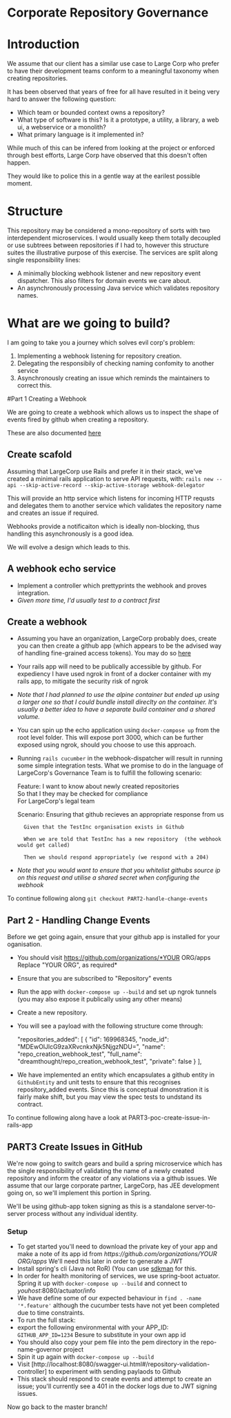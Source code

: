# Corporate Repository Governance

# Introduction
We assume that our client has a similar use case to Large Corp who prefer to have their development teams conform to a meaningful taxonomy when creating repositories. 

It has been observed that years of free for all have resulted in it being very hard to answer the following question:
* Which team or bounded context owns a repository?
* What type of software is this? Is it a prototype, a utility, a library, a web ui, a webservice or a monolith?
* What primary language is it implemented in?

While much of this can be infered from looking at the project or enforced through best efforts, Large Corp have observed that this doesn't often happen.

They would like to police this in a gentle way at the earilest possible moment.

# Structure

This repository may be considered a mono-repository of sorts with two interdependent microservices. I would usually keep them totally decoupled or use subtrees between repositories if I had to, however this structure suites the illustrative purpose of this exercise. The services are split along single responsibility lines:
* A minimally blocking webhook listener and new repository event dispatcher. This also filters for domain events we care about.
* An asynchronously processing Java service which validates repository names.

# What are we going to build?

I am going to take you a journey which solves evil corp's problem:
1. Implementing a webhook listening for repository creation.
1. Delegating the responsibily of checking naming confomity to another service
1. Asynchronously creating an issue which reminds the maintainers to correct this.

#Part 1 Creating a Webhook

We are going to create a webhook which allows us to inspect the shape of events fired by github when creating a repository.

These are also documented [here](https://developer.github.com/v3/activity/events/types/#repositoryevent)

## Create scafold
Assuming that LargeCorp use Rails and prefer it in their stack, we've created a  minimal rails application to serve API requests, with:
`rails new --api --skip-active-record --skip-active-storage webhook-delegator`

This will provide an http service which listens for incoming HTTP requsts and delegates them to another service which validates the repository name and creates an issue if required.

Webhooks provide a notificaiton which is ideally non-blocking, thus handling this asynchronously is a good idea.

We will evolve a design which leads to this.

## A webhook echo service

* Implement a controller which prettyprints the webhook and proves integration.
* _Given more time, I'd usually test to a contract first_

## Create a webhook

* Assuming you have an organization, LargeCorp probably does, create you can then create a github app (which appears to be the advised way of handling fine-grained access tokens). You may do so [here](https://github.com/organizations/dreamthought/settings/apps)
* Your rails app will need to be publically accessible by github. For expediency I have used ngrok in front of a docker container with my rails app, to mitigate the security risk of ngrok 
* _Note that I had planned to use the alpine container but ended up using a larger one so that I could bundle install direclty on the container. It's usually a better idea to have a separate build container and a shared volume._
* You can spin up the echo application using `docker-compose up` from the root level folder. This will expose port 3000, which can be further exposed using ngrok, should you choose to use this approach.
* Running `rails cucumber` in the webhook-dispatcher will result in running some simple integration tests. What we promise to do in the language of LargeCorp's Governance Team is to fulfill the following scenario:

  Feature: I want to know about newly created repositories  
    So that I they may be checked for compliance  
    For LargeCorp's legal team  

    Scenario: Ensuring that github recieves an appropriate response from us

        Given that the TestInc organisation exists in Github

        When we are told that TestInc has a new repository  (the webhook would get called)

        Then we should respond appropriately (we respond with a 204)

* *Note that you would want to ensure that you whitelist githubs source ip on this request and utilise a shared secret when configuring the webhook*

To continue following along `git checkout PART2-handle-change-events`

## Part 2 - Handling Change Events

Before we get going again, ensure that your github app is installed for your oganisation.

* You should visit https://github.com/organizations/*YOUR ORG/apps
Replace "YOUR ORG", as required*
* Ensure that you are subscribed to "Repository" events
* Run the app with `docker-compose up --build` and set up ngrok tunnels (you may also expose it publically using any other means) 
* Create a new repository.
* You will see a payload with the following structure come through:

  "repositories\_added": [
    {
      "id": 169968345,
      "node_id": "MDEwOlJlcG9zaXRvcnkxNjk5NjgzNDU=",
      "name": "repo_creation_webhook_test",
      "full_name": "dreamthought/repo_creation_webhook_test",
      "private": false
    }
  ],
  
* We have implemented an entity which encapsulates a github entity in `GithubEntity` and unit tests to ensure that this recognises repository\_added events. Since this is conceptual dmonstration it is fairly make shift, but you may view the spec tests to undstand its contract.

To continue following along have a look at PART3-poc-create-issue-in-rails-app

## PART3 Create Issues in GitHub

We're now going to switch gears and build a spring microservice which has the single responsibility of validating the name of a newly created repository and inform the creator of any violations via a github issues. We assume that our large corporate partner, LargeCorp, has JEE development going on, so we'll implement this portion in Spring.

We'll be using github-app token signing as this is a standalone server-to-server process without any individual identity.

### Setup 
* To get started you'll need to download the private key of your app and make a note of its app id from  *https://<span/>github.com/organizations/*YOUR ORG*/apps* We'll need this later in order to generate a JWT
* Install spring's cli (Java not RoR) (You can use [sdkman](https://sdkman.io) for this.
* In order for health monitoring of services, we use spring-boot actuator. Spring it up with `docker-compose up --build` and connect to *youhost*:8080/actuator/info
* We have define some of our expected behaviour in `find . -name '*.feature'` although the cucumber tests have not yet been completed due to time constraints.
* To run the full stack:
 * export the following environmental with your APP\_ID: `GITHUB_APP_ID=1234` Besure to substitute in your own app id
 * You should also copy your pem file into the pem directory in the repo-name-governor project
 * Spin it up again with `docker-compose up --build`
* Visit [http://localhost:8080/swagger-ui.html#/repository-validation-controller] to experiment with sending paylaods to Github
* This stack should respond to create events and attempt to create an issue; you'll currently see a 401 in the docker logs due to JWT signing issues.

Now go back to the master branch!


